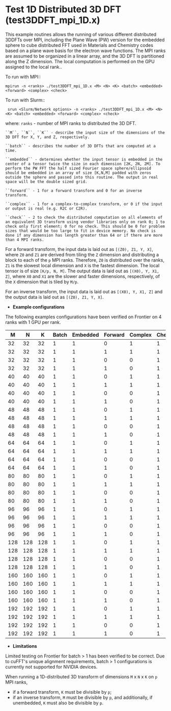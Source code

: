 Test 1D Distributed 3D DFT (test3DDFT_mpi_1D.x)
============================================
This example routines
allows the running of various different distributed 3DDFTs over
MPI, including the Plane Wave (PW) version for the embedded sphere to cube
distributed FFT used in Materials and Chemistry codes based on a plane
wave basis for the electron wave functions. The MPI ranks are assumed to be organized in a linear array, and
the 3D DFT is partitioned along the Z dimension. The local computation
is performed on the GPU assigned to the local rank..

To run with MPI::

    mpirun -n <ranks> ./test3DDFT_mpi_1D.x <M> <N> <K> <batch> <embedded> <forward> <complex> <check>

To run with Slurm::

     srun <Slurm/Network options> -n <ranks> ./test3DDFT_mpi_1D.x <M> <N> <K> <batch> <embedded> <forward> <complex> <check>
     
where:
    ``ranks`` - number of MPI ranks to distributed the 3D DFT.

    ``M``, ``N``, ``K`` - describe the input size of the dimensions of the 3D DFT for X, Y, and Z, respectively.

    ``batch`` - describes the number of 3D DFTs that are computed at a time. 

    ``embedded`` - determines whether the input tensor is embedded in the center of a tensor twice the size in each dimension [2K, 2N, 2M]. To perform the PW FFT the half sized Fourier space sphere/ellipsoid should be embedded in an array of size [K,N,M] padded with zeros outside the sphere and passed into this routine. The output in real space will be the double sized grid. 

    ``forward`` - 1 for a forward transform and 0 for an inverse transform.

    ``complex`` - 1 for a complex-to-complex transform, or 0 if the input or output is real (e.g. R2C or C2R). 

    ``check`` - 2 to check the distributed computation on all elements of an equivalent 3D transform using vendor libraries only on rank 0; 1 to check only first element; 0 for no check. This should be 0 for problem sizes that would be too large to fit in device memory. No check is done if any dimension has length greater than 64 or if there are more than 4 MPI ranks.

For a forward transform, the input data is laid out as ``[(Z0), Z1, Y, X]``, where ``Z0`` and ``Z1`` are derived from tiling the ``Z`` dimension and distributing a block to each of the ``p`` MPI ranks.
Therefore, ``Z0`` is distributed over the ranks, ``Z1`` is the slowest local dimension and ``X`` is the fastest dimension.
The local tensor is of size ``[K/p, N, M]``.
The output data is laid out as ``[(X0), Y, X1, Z]``, where ``X0`` and ``X1`` are the slower and faster dimensions, respectively, of the ``X`` dimension that is tiled by ``M/p``.

For an inverse transform, the input data is laid out as ``[(X0), Y, X1, Z]`` and the output data is laid out as ``[(Z0), Z1, Y, X]``.

* **Example configurations**

The following examples configurations have been verified on Frontier on 4 ranks with 1 GPU per rank.

| M   | N | K  | Batch | Embedded | Forward | Complex | Check |
|-----|---|----|-------|----------|---------|---------|-------|
| 32  |32 | 32 |  1    |    1     |    0    |    1    |    1  |
| 32  |32 | 32 |  1    |    1     |    1    |    1    |    1  |
| 32  |32 | 32 |  1    |    1     |    0    |    0    |    1  |
| 32  |32 | 32 |  1    |    1     |    1    |    0    |    1  |
| 40  |40 | 40 |  1    |    1     |    0    |    1    |    1  |
| 40  |40 | 40 |  1    |    1     |    1    |    1    |    1  |
| 40  |40 | 40 |  1    |    1     |    0    |    0    |    1  |
| 40  |40 | 40 |  1    |    1     |    1    |    0    |    1  |
| 48  |48 | 48 |  1    |    1     |    0    |    1    |    1  |
| 48  |48 | 48 |  1    |    1     |    1    |    1    |    1  |
| 48  |48 | 48 |  1    |    1     |    0    |    0    |    1  |
| 48  |48 | 48 |  1    |    1     |    1    |    0    |    1  |
| 64  |64 | 64 |  1    |    1     |    0    |    1    |    1  |
| 64  |64 | 64 |  1    |    1     |    1    |    1    |    1  |
| 64  |64 | 64 |  1    |    1     |    0    |    0    |    1  |
| 64  |64 | 64 |  1    |    1     |    1    |    0    |    1  |
| 80  |80 | 80 |  1    |    1     |    0    |    1    |    1  |
| 80  |80 | 80 |  1    |    1     |    1    |    1    |    1  |
| 80  |80 | 80 |  1    |    1     |    0    |    0    |    1  |
| 80  |80 | 80 |  1    |    1     |    1    |    0    |    1  |
| 96  |96 | 96 |  1    |    1     |    0    |    1    |    1  |
| 96  |96 | 96 |  1    |    1     |    1    |    1    |    1  |
| 96  |96 | 96 |  1    |    1     |    0    |    0    |    1  |
| 96  |96 | 96 |  1    |    1     |    1    |    0    |    1  |
| 128  |128 | 128 |  1    |    1     |    0    |    1    |    1  |
| 128  |128 | 128 |  1    |    1     |    1    |    1    |    1  |
| 128  |128 | 128 |  1    |    1     |    0    |    0    |    1  |
| 128  |128 | 128 |  1    |    1     |    1    |    0    |    1  |
| 160  |160 | 160 |  1    |    1     |    0    |    1    |    1  |
| 160  |160 | 160 |  1    |    1     |    1    |    1    |    1  |
| 160  |160 | 160 |  1    |    1     |    0    |    0    |    1  |
| 160  |160 | 160 |  1    |    1     |    1    |    0    |    1  |
| 192  |192 | 192 |  1    |    1     |    0    |    1    |    1  |
| 192  |192 | 192 |  1    |    1     |    1    |    1    |    1  |
| 192  |192 | 192 |  1    |    1     |    0    |    0    |    1  |
| 192  |192 | 192 |  1    |    1     |    1    |    0    |    1  |

* **Limitations**

Limited testing on Frontier for batch > 1 has been
verified to be correct. Due to cuFFT's unique alignment requirements,
batch > 1 configurations is currently not supported for NVIDIA devices.

When running a 1D-distributed 3D transform of dimensions ``M`` x ``N`` x ``K`` on ``p`` MPI ranks,
- if a forward transform, ``K`` must be divisible by ``p``;
- if an inverse transform, ``M`` must be divisible by ``p``, and additionally, if unembedded, ``K`` must also be divisible by ``p``.
